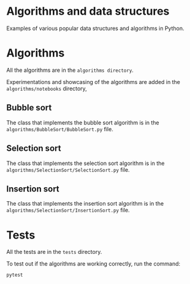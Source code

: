 # Algorithms and data structures

Examples of various popular data structures and algorithms in Python. 

# Algorithms 

All the algorithms are in the `algorithms directory`. 

Experimentations and showcasing of the algorithms are added in the `algorithms/notebooks` directory,

## Bubble sort 

The class that implements the bubble sort algorithm is in the `algorithms/BubbleSort/BubbleSort.py` file.

## Selection sort 

The class that implements the selection sort algorithm is in the `algorithms/SelectionSort/SelectionSort.py` file.

## Insertion sort 

The class that implements the insertion sort algorithm is in the `algorithms/SelectionSort/InsertionSort.py` file.

# Tests 

All the tests are in the `tests` directory.

To test out if the algorithms are working correctly, run the command:

```
pytest
```